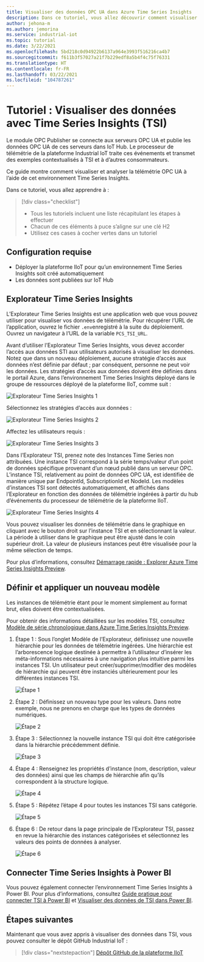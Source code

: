 ```yaml
---
title: Visualiser des données OPC UA dans Azure Time Series Insights
description: Dans ce tutoriel, vous allez découvrir comment visualiser des données avec Time Series Insights.
author: jehona-m
ms.author: jemorina
ms.service: industrial-iot
ms.topic: tutorial
ms.date: 3/22/2021
ms.openlocfilehash: 5bd218c0d94922b6137a964e3993f516216ca4b7
ms.sourcegitcommit: f611b3f57027a21f7b229edf8a5b4f4c75f76331
ms.translationtype: HT
ms.contentlocale: fr-FR
ms.lasthandoff: 03/22/2021
ms.locfileid: "104787261"
---
```

# <a name="tutorial-visualize-data-with-time-series-insights-tsi"></a>Tutoriel : Visualiser des données avec Time Series Insights (TSI)

Le module OPC Publisher se connecte aux serveurs OPC UA et publie les données OPC UA de ces serveurs dans IoT Hub. Le processeur de télémétrie de la plateforme Industrial IoT traite ces événements et transmet des exemples contextualisés à TSI et à d’autres consommateurs.  

Ce guide montre comment visualiser et analyser la télémétrie OPC UA à l’aide de cet environnement Time Series Insights.

Dans ce tutoriel, vous allez apprendre à :

> [!div class="checklist"]
> * Tous les tutoriels incluent une liste récapitulant les étapes à effectuer
> * Chacun de ces éléments à puce s’aligne sur une clé H2
> * Utilisez ces cases à cocher vertes dans un tutoriel

## <a name="prerequisite"></a>Configuration requise

* Déployer la plateforme IIoT pour qu’un environnement Time Series Insights soit créé automatiquement
* Les données sont publiées sur IoT Hub

## <a name="time-series-insights-explorer"></a>Explorateur Time Series Insights

L’Explorateur Time Series Insights est une application web que vous pouvez utiliser pour visualiser vos données de télémétrie. Pour récupérer l’URL de l’application, ouvrez le fichier `.env`enregistré à la suite du déploiement.  Ouvrez un navigateur à l’URL de la variable `PCS_TSI_URL`.  

Avant d’utiliser l’Explorateur Time Series Insights, vous devez accorder l’accès aux données STI aux utilisateurs autorisés à visualiser les données. Notez que dans un nouveau déploiement, aucune stratégie d’accès aux données n’est définie par défaut ; par conséquent, personne ne peut voir les données. Les stratégies d’accès aux données doivent être définies dans le portail Azure, dans l’environnement Time Series Insights déployé dans le groupe de ressources déployé de la plateforme IIoT, comme suit :

   ![Explorateur Time Series Insights 1](media/tutorial-iiot-visualize-data-tsi/tutorial-time-series-insights-data-access-1.png)

Sélectionnez les stratégies d’accès aux données :

   ![Explorateur Time Series Insights 2](media/tutorial-iiot-visualize-data-tsi/tutorial-time-series-insights-data-access-2.png)

Affectez les utilisateurs requis :

   ![Explorateur Time Series Insights 3](media/tutorial-iiot-visualize-data-tsi/tutorial-time-series-insights-data-access-3.png)


Dans l’Explorateur TSI, prenez note des Instances Time Series non attribuées. Une instance TSI correspond à la série temps/valeur d’un point de données spécifique provenant d’un nœud publié dans un serveur OPC. L’instance TSI, relativement au point de données OPC UA, est identifiée de manière unique par EndpointId, SubscriptionId et NodeId. Les modèles d’instances TSI sont détectés automatiquement, et affichés dans l’Explorateur en fonction des données de télémétrie ingérées à partir du hub d’événements du processeur de télémétrie de la plateforme IIoT.

   ![Explorateur Time Series Insights 4](media/tutorial-iiot-visualize-data-tsi/tutorial-time-series-insights-step-0.png)

Vous pouvez visualiser les données de télémétrie dans le graphique en cliquant avec le bouton droit sur l’instance TSI et en sélectionnant la valeur. La période à utiliser dans le graphique peut être ajusté dans le coin supérieur droit. La valeur de plusieurs instances peut être visualisée pour la même sélection de temps.

Pour plus d’informations, consultez [Démarrage rapide : Explorer Azure Time Series Insights Preview](https://docs.microsoft.com/azure/time-series-insights/time-series-insights-update-quickstart).

## <a name="define-and-apply-a-new-model"></a>Définir et appliquer un nouveau modèle

Les instances de télémétrie étant pour le moment simplement au format brut, elles doivent être contextualisées. 

Pour obtenir des informations détaillées sur les modèles TSI, consultez [Modèle de série chronologique dans Azure Time Series Insights Preview](https://docs.microsoft.com/azure/time-series-insights/time-series-insights-update-tsm).

1. Étape 1 : Sous l’onglet Modèle de l’Explorateur, définissez une nouvelle hiérarchie pour les données de télémétrie ingérées. Une hiérarchie est l’arborescence logique destinée à permettre à l’utilisateur d’insérer les méta-informations nécessaires à une navigation plus intuitive parmi les instances TSI. Un utilisateur peut créer/supprimer/modifier des modèles de hiérarchie qui peuvent être instanciés ultérieurement pour les différentes instances TSI.

   ![Étape 1](media/tutorial-iiot-visualize-data-tsi/tutorial-time-series-insights-step-1.png)

2. Étape 2 : Définissez un nouveau type pour les valeurs. Dans notre exemple, nous ne prenons en charge que les types de données numériques.

   ![Étape 2](media/tutorial-iiot-visualize-data-tsi/tutorial-time-series-insights-step-2.png)

3. Étape 3 : Sélectionnez la nouvelle instance TSI qui doit être catégorisée dans la hiérarchie précédemment définie.

   ![Étape 3](media/tutorial-iiot-visualize-data-tsi/tutorial-time-series-insights-step-3.png)

4. Étape 4 : Renseignez les propriétés d’instance (nom, description, valeur des données) ainsi que les champs de hiérarchie afin qu’ils correspondent à la structure logique. 

   ![Étape 4](media/tutorial-iiot-visualize-data-tsi/tutorial-time-series-insights-step-4.png)

5. Étape 5 : Répétez l’étape 4 pour toutes les instances TSI sans catégorie.

   ![Étape 5](media/tutorial-iiot-visualize-data-tsi/tutorial-time-series-insights-step-5.png)

6. Étape 6 : De retour dans la page principale de l’Explorateur TSI, passez en revue la hiérarchie des instances catégorisées et sélectionnez les valeurs des points de données à analyser.

   ![Étape 6](media/tutorial-iiot-visualize-data-tsi/tutorial-time-series-insights-step-6.png)

## <a name="connect-time-series-insights-to-power-bi"></a>Connecter Time Series Insights à Power BI

Vous pouvez également connecter l’environnement Time Series Insights à Power BI.  Pour plus d’informations, consultez [Guide pratique pour connecter TSI à Power BI](https://docs.microsoft.com/azure/time-series-insights/how-to-connect-power-bi) et [Visualiser des données de TSI dans Power BI](https://docs.microsoft.com/azure/time-series-insights/concepts-power-bi).


## <a name="next-steps"></a>Étapes suivantes
Maintenant que vous avez appris à visualiser des données dans TSI, vous pouvez consulter le dépôt GitHub Industrial IoT :

> [!div class="nextstepaction"]
> [Dépôt GitHub de la plateforme IIoT](https://github.com/Azure/iot-edge-opc-publisher)